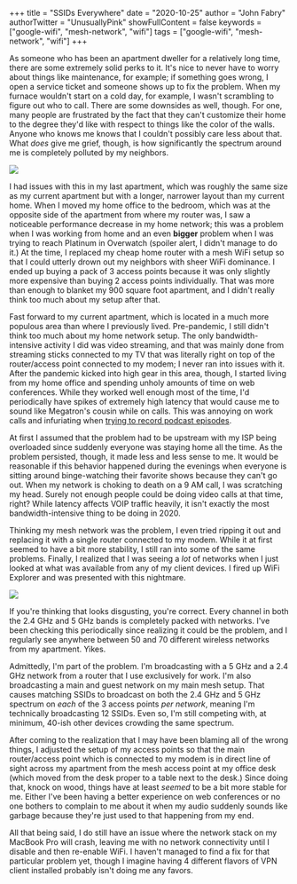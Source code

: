 +++
title = "SSIDs Everywhere"
date = "2020-10-25"
author = "John Fabry"
authorTwitter = "UnusuallyPink"
showFullContent = false
keywords = ["google-wifi", "mesh-network", "wifi"]
tags = ["google-wifi", "mesh-network", "wifi"]
+++

As someone who has been an apartment dweller for a relatively long time, there are some extremely solid perks to it. It's nice to never have to worry about things like maintenance, for example; if something goes wrong, I open a service ticket and someone shows up to fix the problem. When my furnace wouldn't start on a cold day, for example, I wasn't scrambling to figure out who to call. There are some downsides as well, though. For one, many people are frustrated by the fact that they can't customize their home to the degree they'd like with respect to things like the color of the walls. Anyone who knows me knows that I couldn't possibly care less about that. What _does_ give me grief, though, is how significantly the spectrum around me is completely polluted by my neighbors.

![](images/ssids.png)

I had issues with this in my last apartment, which was roughly the same size as my current apartment but with a longer, narrower layout than my current home. When I moved my home office to the bedroom, which was at the opposite side of the apartment from where my router was, I saw a noticeable performance decrease in my home network; this was a problem when I was working from home and an even **bigger** problem when I was trying to reach Platinum in Overwatch (spoiler alert, I didn't manage to do it.) At the time, I replaced my cheap home router with a mesh WiFi setup so that I could utterly drown out my neighbors with sheer WiFi dominance. I ended up buying a pack of 3 access points because it was only slightly more expensive than buying 2 access points individually. That was more than enough to blanket my 900 square foot apartment, and I didn't really think too much about my setup after that.

Fast forward to my current apartment, which is located in a much more populous area than where I previously lived. Pre-pandemic, I still didn't think too much about my home network setup. The only bandwidth-intensive activity I did was video streaming, and that was mainly done from streaming sticks connected to my TV that was literally right on top of the router/access point connected to my modem; I never ran into issues with it. After the pandemic kicked into high gear in this area, though, I started living from my home office and spending unholy amounts of time on web conferences. While they worked well enough most of the time, I'd periodically have spikes of extremely high latency that would cause me to sound like Megatron's cousin while on calls. This was annoying on work calls and infuriating when [trying to record podcast episodes](https://unusually.pink/the-dumpster-fire-of-remote-podcasting/).

At first I assumed that the problem had to be upstream with my ISP being overloaded since suddenly everyone was staying home all the time. As the problem persisted, though, it made less and less sense to me. It would be reasonable if this behavior happened during the evenings when everyone is sitting around binge-watching their favorite shows because they can't go out. When my network is choking to death on a 9 AM call, I was scratching my head. Surely not enough people could be doing video calls at that time, right? While latency affects VOIP traffic heavily, it isn't exactly the most bandwidth-intensive thing to be doing in 2020.

Thinking my mesh network was the problem, I even tried ripping it out and replacing it with a single router connected to my modem. While it at first seemed to have a bit more stability, I still ran into some of the same problems. Finally, I realized that I was seeing a _lot_ of networks when I just looked at what was available from any of my client devices. I fired up WiFi Explorer and was presented with this nightmare.

![](images/wifi_explorer-1024x456.png)

If you're thinking that looks disgusting, you're correct. Every channel in both the 2.4 GHz and 5 GHz bands is completely packed with networks. I've been checking this periodically since realizing it could be the problem, and I regularly see anywhere between 50 and 70 different wireless networks from my apartment. Yikes.

Admittedly, I'm part of the problem. I'm broadcasting with a 5 GHz and a 2.4 GHz network from a router that I use exclusively for work. I'm also broadcasting a main and guest network on my main mesh setup. That causes matching SSIDs to broadcast on both the 2.4 GHz and 5 GHz spectrum on _each_ of the 3 access points _per network_, meaning I'm technically broadcasting 12 SSIDs. Even so, I'm still competing with, at minimum, 40-ish other devices crowding the same spectrum.

After coming to the realization that I may have been blaming all of the wrong things, I adjusted the setup of my access points so that the main router/access point which is connected to my modem is in direct line of sight across my apartment from the mesh access point at my office desk (which moved from the desk proper to a table next to the desk.) Since doing that, knock on wood, things have at least _seemed_ to be a bit more stable for me. Either I've been having a better experience on web conferences or no one bothers to complain to me about it when my audio suddenly sounds like garbage because they're just used to that happening from my end.

All that being said, I do still have an issue where the network stack on my MacBook Pro will crash, leaving me with no network connectivity until I disable and then re-enable WiFi. I haven't managed to find a fix for that particular problem yet, though I imagine having 4 different flavors of VPN client installed probably isn't doing me any favors.

